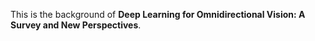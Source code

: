 This is the background of **Deep Learning for Omnidirectional Vision: A Survey and New Perspectives**.
